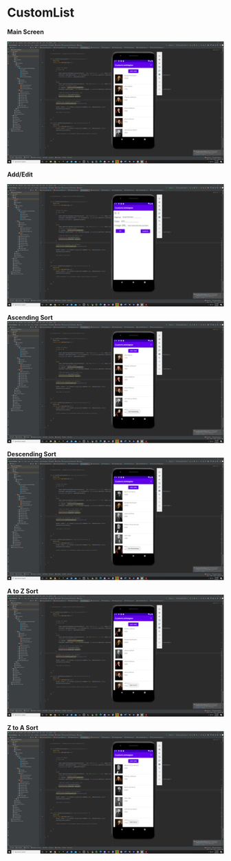 # CustomList


**Main Screen**

![Main Screen](CustomList%20base%20Screen.png)


**Add/Edit**

![Add/Edit Screen](CustomList%20AddEdit%20Screen.png)


**Ascending Sort**
![Ascending Sort](CustomList%20Ascending%20sort.png)

**Descending Sort**
![Descending Sort](CustomList%20Descending%20sort.png)

**A to Z Sort**
![A to Z Sort](CustomList%20AtoZ%20sort.png)

**Z to A Sort**
![Z to A Sort](CustomList%20ZtoA%20sort.png)


